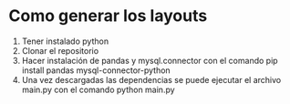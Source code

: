 # Como generar los layouts

1. Tener instalado python
2. Clonar el repositorio
3. Hacer instalación de pandas y mysql.connector con el comando pip install pandas mysql-connector-python
4. Una vez descargadas las dependencias se puede ejecutar el archivo main.py con el comando python main.py
